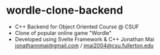 # wordle-clone-backend
* C++ Backend for Object Oriented Course @ CSUF  
* Clone of popular online game "Wordle"  
* Developed using Svelte Framework & C++
Jonathan Mai  
jonathannmai@gmail.com / jmai2004@csu.fullerton.edu

